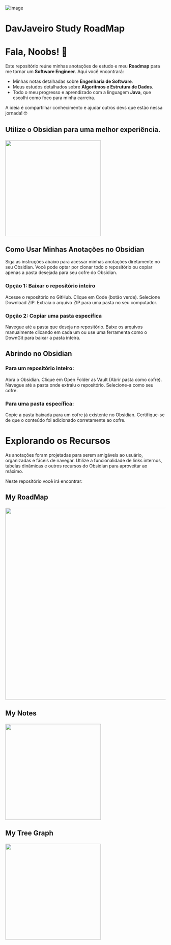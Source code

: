   ![image](https://github.com/user-attachments/assets/f4f372bc-2876-40cd-9efb-1e0ee66b2b55)
</h1> 

# DavJaveiro Study RoadMap
<h1>Fala, Noobs! 🚀</h1>
<p>
  Este repositório reúne minhas anotações de estudo e meu <strong>Roadmap</strong> para me tornar um <strong>Software Engineer</strong>. 
  Aqui você encontrará:
</p>

<ul>
  <li>Minhas notas detalhadas sobre <strong>Engenharia de Software</strong>.</li>
  <li>Meus estudos detalhados sobre <strong>Algoritmos e Estrutura de Dados</strong>.</li>
  <li>Todo o meu progresso e aprendizado com a linguagem <strong>Java</strong>, que escolhi como foco para minha carreira.</li>
</ul>

<p>A ideia é compartilhar conhecimento e ajudar outros devs que estão nessa jornada! 🤓</p>

<h2>  
  Utilize o Obsidian para uma melhor experiência.
  <p><img src="https://obsidian.md/images/2023-06-logo-reductions.png" width="300"></p>
</h2> 

<h2>Como Usar Minhas Anotações no Obsidian</h2>
<p>Siga as instruções abaixo para acessar minhas anotações diretamente no seu Obsidian. Você pode optar por clonar todo o repositório ou copiar apenas a pasta desejada para seu cofre do Obsidian.</p>

<h3>
  Opção 1: Baixar o repositório inteiro
</h3>
<p>
Acesse o repositório no GitHub.
Clique em Code (botão verde).
Selecione Download ZIP.
Extraia o arquivo ZIP para uma pasta no seu computador.
</p>

<h3>
  Opção 2: Copiar uma pasta específica
</h3>
<p>
  Navegue até a pasta que deseja no repositório.
Baixe os arquivos manualmente clicando em cada um ou use uma ferramenta como o DownGit para baixar a pasta inteira.
</p>


<h2>
  Abrindo no Obsidian
</h2>
<h3>
  Para um repositório inteiro:
</h3>
<p>
  Abra o Obsidian.
Clique em Open Folder as Vault (Abrir pasta como cofre).
Navegue até a pasta onde extraiu o repositório.
Selecione-a como seu cofre.
</p>

<h3>
  Para uma pasta específica:
</h3>
<p>
  Copie a pasta baixada para um cofre já existente no Obsidian.
Certifique-se de que o conteúdo foi adicionado corretamente ao cofre.
</p>

<h1>Explorando os Recursos</h1>
<p>
  As anotações foram projetadas para serem amigáveis ao usuário, organizadas e fáceis de navegar.
Utilize a funcionalidade de links internos, tabelas dinâmicas e outros recursos do Obsidian para aproveitar ao máximo.
</p>




<p>
  Neste repositório você irá encontrar:
  </p>
  <h2>My RoadMap
  <p>
  <img src="https://github.com/user-attachments/assets/5e95250f-81a9-4688-9b6a-6de50aa6d778" width="600">
  </p>
    
</h2>
<h2>My Notes
  <p>
  <img src="https://github.com/user-attachments/assets/8e24481a-dee4-4869-8690-4ecee05cc756" width="300">
 </p>
</h2>

<h2>My Tree Graph
  <p>
  <img src="https://github.com/user-attachments/assets/6ddde681-281c-437c-8fd0-b57c4f0b19dc" width="300">
 </p>
</h2>


